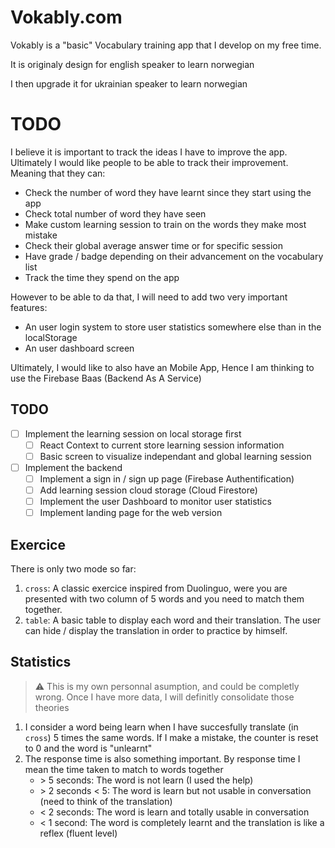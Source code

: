 # Vokably.com

Vokably is a "basic" Vocabulary training app that I develop on my free time.

It is originaly design for english speaker to learn norwegian

I then upgrade it for ukrainian speaker to learn norwegian

# TODO
I believe it is important to track the ideas I have to improve the app. Ultimately I would like people to be able to track their improvement. Meaning that they can:
- Check the number of word they have learnt since they start using the app
- Check total number of word they have seen
- Make custom learning session to train on the words they make most mistake
- Check their global average answer time or for specific session
- Have grade / badge depending on their advancement on the vocabulary list
- Track the time they spend on the app

However to be able to da that, I will need to add two very important features:
- An user login system to store user statistics somewhere else than in the localStorage
- An user dashboard screen

Ultimately, I would like to also have an Mobile App, Hence I am thinking to use the Firebase Baas (Backend As A Service)

## TODO
- [ ] Implement the learning session on local storage first
    - [ ] React Context to current store learning session information
    - [ ] Basic screen to visualize independant and global learning session

- [ ] Implement the backend
    - [ ] Implement a sign in / sign up page (Firebase Authentification)
    - [ ] Add learning session cloud storage (Cloud Firestore)
    - [ ] Implement the user Dashboard to monitor user statistics
    - [ ] Implement landing page for the web version

## Exercice
There is only two mode so far:
1. `cross`: A classic exercice inspired from Duolinguo, were you are presented with two column of 5 words and you need to match them together.
2. `table`: A basic table to display each word and their translation. The user can hide / display the translation in order to practice by himself.

## Statistics
> :warning: This is my own personnal asumption, and could be completly wrong. Once I have more data, I will definitly consolidate those theories

1. I consider a word being learn when I have succesfully translate (in `cross`) 5 times the same words. If I make a mistake, the counter is reset to 0 and the word is "unlearnt"
2. The response time is also something important. By response time I mean the time taken to match to words together
    - \> 5 seconds: The word is not learn (I used the help)
    - \> 2 seconds < 5: The word is learn but not usable in conversation (need to think of the translation)
    - < 2 seconds: The word is learn and totally usable in conversation
    - < 1 second: The word is completely learnt and the translation is like a reflex (fluent level)


